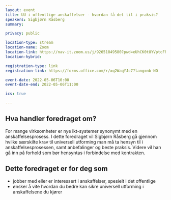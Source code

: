 ```yaml
---
layout: event
title: UU i offentlige anskaffelser - hvordan få det til i praksis?
speakers: Sigbjørn Råsberg
summary:

privacy: public

location-type: stream
location-name: Zoom
location-link: https://nav-it.zoom.us/j/92651849580?pwd=eUhCK0tUYVptcFRyUzNwbDBYeGpvZz09
location-hybrid: 

registration-type: link
registration-link: https://forms.office.com/r/xq2WaqYJc7?lang=nb-NO

event-date: 2022-05-06T10:00
event-date-end: 2022-05-06T11:00

ics: true

---
```

## Hva handler foredraget om?
For mange virksomheter er nye ikt-systemer synonymt med en anskaffelsesprosess. I dette foredraget vil Sigbjørn Råsberg gå gjennom hvilke særskilte krav til universell utforming man må ta hensyn til i anskaffelsesprosessen, samt anbefalinger og beste praksis. Videre vil han gå inn på forhold som bør hensyntas i forbindelse med kontrakten.

## Dette foredraget er for deg som
- jobber med eller er interessert i anskaffelser, spesielt i det offentlige
- ønsker å vite hvordan du bedre kan sikre universell utforming i anskaffelsene du kjører
